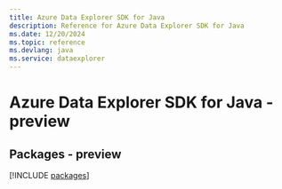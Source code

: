 ```yaml
---
title: Azure Data Explorer SDK for Java
description: Reference for Azure Data Explorer SDK for Java
ms.date: 12/20/2024
ms.topic: reference
ms.devlang: java
ms.service: dataexplorer
---
```

# Azure Data Explorer SDK for Java - preview
## Packages - preview
[!INCLUDE [packages](data-explorer-index.md)]